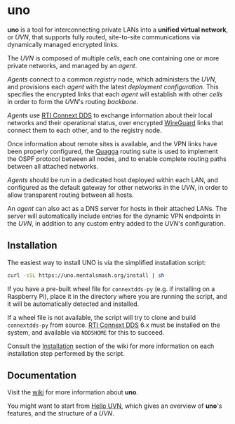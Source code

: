 # uno

**uno** is a tool for interconnecting private LANs into a
**unified virtual network**, or *UVN*, that supports fully routed,
site-to-site communications via dynamically managed encrypted links.

The *UVN* is composed of multiple *cells*, each one containing one or
more private networks, and managed by an *agent*.

*Agents* connect to a common *registry* node, which administers the *UVN*,
and provisions each *agent* with the latest *deployment configuration*. This
specifies the encrypted links that each *agent* will establish with other *cells*
in order to form the *UVN*'s routing *backbone*.

*Agents* use [RTI Connext DDS](https://www.rti.com/products/connext-dds-professional)
to exchange information about their local networks and their operational status,
over encrypted [WireGuard](https://www.wireguard.com/) links that connect them 
to each other, and to the registry node.

Once information about remote sites is available, and the VPN links have been
properly configured, the [Quagga](https://www.nongnu.org/quagga/) routing suite
is used to implement the OSPF protocol between all nodes, and to enable complete
routing paths between all attached networks.

*Agents* should be run in a dedicated host deployed within each LAN, and
configured as the default gateway for other networks in the *UVN*, in order to
allow transparent routing between all hosts.

An *agent* can also act as a DNS server for hosts in their attached LANs. The
server will automatically include entries for the dynamic VPN endpoints in
the *UVN*, in addition to any custom entry added to the *UVN*'s
configuration.

## Installation

The easiest way to install UNO is via the simplified installation script:

```sh
curl -sSL https://uno.mentalsmash.org/install | sh
```

If you have a pre-built wheel file for `connextdds-py` (e.g. if installing on
a Raspberry Pi), place it in the directory where you are running the
script, and it will be automatically detected and installed.

If a wheel file is not available, the script will try to clone and 
build `connextdds-py` from source. [RTI Connext DDS](https://github.com/mentalsmash/uno/wiki/Installation#rti-connext-dds) 6.x must
be installed on the system, and available via `NDDSHOME` for this to succeed.

Consult the [Installation](https://github.com/mentalsmash/uno/wiki/Installation)
section of the wiki for more information on each installation step performed
by the script.

## Documentation

Visit the [wiki](https://github.com/mentalsmash/uno/wiki) for more information
about **uno**.

You might want to start from [Hello UVN](https://github.com/mentalsmash/uno/wiki/Hello-UVN), which gives an overview of **uno**'s
features, and the structure of a *UVN*.
